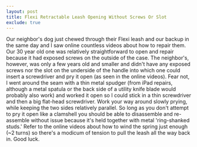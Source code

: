 ```yaml
---
layout: post
title: Flexi Retractable Leash Opening Without Screws Or Slot
exclude: true
---
```


Our neighbor's dog just chewed through their Flexi leash and our backup in the same day and I saw online countless videos about how to repair them.  Our 30 year old one was relatively straightforward to open and repair because it had exposed screws on the outside of the case.  The neighbor's, however, was only a few years old and smaller and didn't have any exposed screws nor the slot on the underside of the handle into which one could insert a screwdriver and pry it open (as seen in the online videos).  Fear not, I went around the seam with a thin metal spudger (from iPad repairs, although a metal spatula or the back side of a utility knife blade would probably also work) and worked it open so I could stick in a thin screwdriver and then a big flat-head screwdriver.  Work your way around slowly prying, while keeping the two sides relatively parallel.  So long as you don't attempt to pry it open like a clamshell you should be able to disassemble and re-assemble without issue because it's held together with metal 'ring-shanked studs.'  Refer to the online videos about how to wind the spring just enough (~2 turns) so there's a modicum of tension to pull the leash all the way back in.  Good luck.